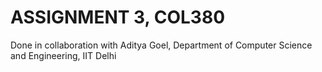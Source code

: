 # ASSIGNMENT 3, COL380

Done in collaboration with Aditya Goel, Department of Computer  Science and Engineering, IIT Delhi
